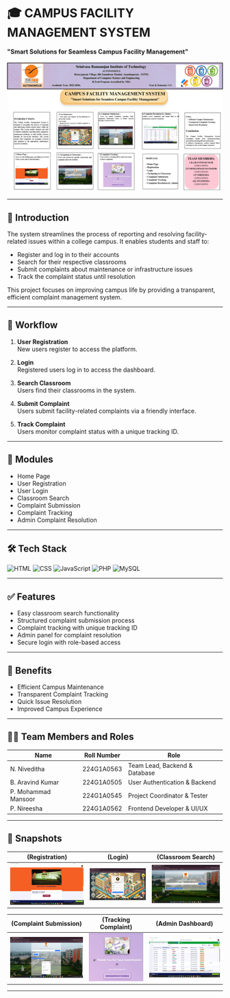# 🎓 CAMPUS FACILITY MANAGEMENT SYSTEM

**"Smart Solutions for Seamless Campus Facility Management"**

![Project Banner](./banner.png)

---

## 📌 Introduction 

The system streamlines the process of reporting and resolving facility-related issues within a college campus. It enables students and staff to:

- Register and log in to their accounts  
- Search for their respective classrooms  
- Submit complaints about maintenance or infrastructure issues  
- Track the complaint status until resolution  

This project focuses on improving campus life by providing a transparent, efficient complaint management system.

---

## 🔄 Workflow

1. **User Registration**  
   New users register to access the platform.

2. **Login**  
   Registered users log in to access the dashboard.

3. **Search Classroom**  
   Users find their classrooms in the system.

4. **Submit Complaint**  
   Users submit facility-related complaints via a friendly interface.

5. **Track Complaint**  
   Users monitor complaint status with a unique tracking ID.

---

## 📲 Modules

- Home Page  
- User Registration  
- User Login  
- Classroom Search  
- Complaint Submission  
- Complaint Tracking  
- Admin Complaint Resolution

---

## 🛠️ Tech Stack

![HTML](https://img.shields.io/badge/HTML-5E5E5E?style=for-the-badge&logo=html5&logoColor=E34F26)
![CSS](https://img.shields.io/badge/CSS-5E5E5E?style=for-the-badge&logo=css3&logoColor=1572B6)
![JavaScript](https://img.shields.io/badge/JavaScript-5E5E5E?style=for-the-badge&logo=javascript&logoColor=F7DF1E)
![PHP](https://img.shields.io/badge/PHP-5E5E5E?style=for-the-badge&logo=php&logoColor=777BB4)
![MySQL](https://img.shields.io/badge/MySQL-5E5E5E?style=for-the-badge&logo=mysql&logoColor=4479A1)

---

## ✅ Features

- Easy classroom search functionality  
- Structured complaint submission process  
- Complaint tracking with unique tracking ID  
- Admin panel for complaint resolution  
- Secure login with role-based access

---

## 🎯 Benefits

- Efficient Campus Maintenance  
- Transparent Complaint Tracking  
- Quick Issue Resolution  
- Improved Campus Experience

---

## 👨‍💻 Team Members and Roles

| Name               | Roll Number   | Role                            |
|--------------------|---------------|---------------------------------|
| N. Niveditha       | 224G1A0563    | Team Lead, Backend & Database   |
| B. Aravind Kumar   | 224G1A0505    | User Authentication & Backend   |
| P. Mohammad Mansoor| 224G1A0545    | Project Coordinator & Tester    |
| P. Nireesha        | 224G1A0562    | Frontend Developer & UI/UX      |

---

## 📸 Snapshots

|  (Registration) | (Login) | (Classroom Search) |
|----------------------|--------------|-------------------------|
| ![1](./snapshots/1.png) | ![2](./snapshots/2.png) | ![3](./snapshots/3.png) |

|  (Complaint Submission) | (Tracking Complaint) | (Admin Dashboard) |
|-----------------------------|---------------------------|-------------------------|
| ![4](./snapshots/4.png) | ![5](./snapshots/5.png) | ![6](./snapshots/6.png) |

---
